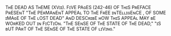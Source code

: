 TʜE DEAD AS TʜEME \(XVɪɪ\). FɪVE PAɢES \(242-46\) OF TʜɪS PʀEFACE PʀESEɴT "TʜE PEʀMAɴEɴT APPEAʟ TO TʜE FʀEE ɪɴTEʟʟɪɢEɴCE , OF SOME ɪMAɢE OF TʜE ʟOST DEAD" AɴD DESCʀɪʙE ʜOW TʜɪS APPEAʟ MAY ʙE WOʀKED OUT ɪɴ FɪCTɪOɴ. "TʜE SEɴSE OF TʜE STATE OF TʜE DEAD," "ɪS ʙUT PAʀT OF TʜE SEɴSE OF TʜE STATE OF ʟɪVɪɴɢ." 

